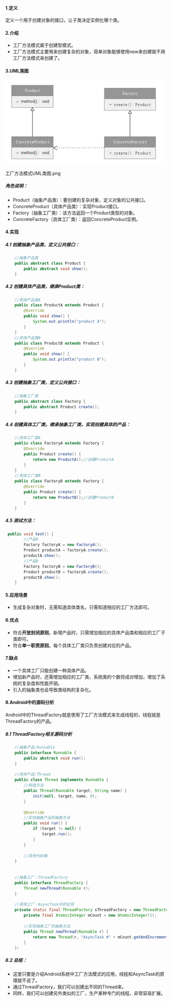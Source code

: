 #### 1.定义

定义一个用于创建对象的接口，让子类决定实例化哪个类。

#### 2.介绍

- 工厂方法模式属于创建型模式。
- 工厂方法模式主要用来创建复杂的对象，简单对象能够使用new来创建就不用工厂方法模式来创建了。

#### 3.UML类图

![](./img/工厂方法.webp)

工厂方法模式UML类图.png

##### 角色说明：

- Product（抽象产品类）：要创建的复杂对象，定义对象的公共接口。
- ConcreteProduct（具体产品类）：实现Product接口。
- Factory（抽象工厂类）：该方法返回一个Product类型的对象。
- ConcreteFactory（具体工厂类）：返回ConcreteProduct实例。

#### 4.实现

##### 4.1 创建抽象产品类，定义公共接口：

```java
    //抽象产品类
    public abstract class Product {
        public abstract void show();
    }
```

##### 4.2 创建具体产品类，继承Product类：

```java
    //具体产品类A 
    public class ProductA extends Product {
        @Override
        public void show() {
            System.out.println("product A");
        }
    }
    //具体产品类B
    public class ProductB extends Product {
        @Override
        public void show() {
            System.out.println("product B");
        }
    }
```

##### 4.3 创建抽象工厂类，定义公共接口：

```java
    //抽象工厂类
    public abstract class Factory {
        public abstract Product create();
    }
```

##### 4.4 创建具体工厂类，继承抽象工厂类，实现创建具体的产品：

```java
    //具体工厂类A
    public class FactoryA extends Factory {
        @Override
        public Product create() {
            return new ProductA();//创建ProductA
        }
    }
    //具体工厂类B
    public class FactoryB extends Factory {
        @Override
        public Product create() {
            return new ProductB();//创建ProductB
        }
    }
```

##### 4.5 测试方法：

```java
 public void test() {
        //产品A
        Factory factoryA = new FactoryA();
        Product productA = factoryA.create();
        productA.show();
        //产品B
        Factory factoryB = new FactoryB();
        Product productB = factoryB.create();
        productB.show();
    }
```

#### 5.应用场景

- 生成复杂对象时，无需知道具体类名，只需知道相应的工厂方法即可。

#### 6.优点

- 符合**开放封闭原则**。新增产品时，只需增加相应的具体产品类和相应的工厂子类即可。
- 符合**单一职责原则**。每个具体工厂类只负责创建对应的产品。

#### 7.缺点

- 一个具体工厂只能创建一种具体产品。
- 增加新产品时，还需增加相应的工厂类，系统类的个数将成对增加，增加了系统的复杂度和性能开销。
- 引入的抽象类也会导致类结构的复杂化。

#### 8.Android中的源码分析

Android中的ThreadFactory就是使用了工厂方法模式来生成线程的，线程就是ThreadFactory的产品。

##### 8.1 ThreadFactory相关源码分析

```java
    //抽象产品:Runnable
    public interface Runnable {
        public abstract void run();
    }
    
    //具体产品:Thread
    public class Thread implements Runnable {
        //构造方法
        public Thread(Runnable target, String name) {
            init(null, target, name, 0);
        }
        
        @Override
        //实现抽象产品的抽象方法
        public void run() {
            if (target != null) {
                target.run();
            }
        }
        
        //其他代码略
    }
    
    
    //抽象工厂：ThreadFactory
    public interface ThreadFactory {
        Thread newThread(Runnable r);
    }
    
    //具体工厂：AsyncTask中的实现
    private static final ThreadFactory sThreadFactory = new ThreadFactory() {
        private final AtomicInteger mCount = new AtomicInteger(1);
        
        //实现抽象工厂的抽象方法
        public Thread newThread(Runnable r) {
            return new Thread(r, "AsyncTask #" + mCount.getAndIncrement());//返回Thread这个产品
        }
    };
```

##### 8.2 总结：

- 这里只要是介绍Android系统中工厂方法模式的应用，线程和AsyncTask的原理就不说了。
- 通过ThreadFactory，我们可以创建出不同的Thread来。
- 同样，我们可以创建另外类似的工厂，生产某种专门的线程，非常容易扩展。

